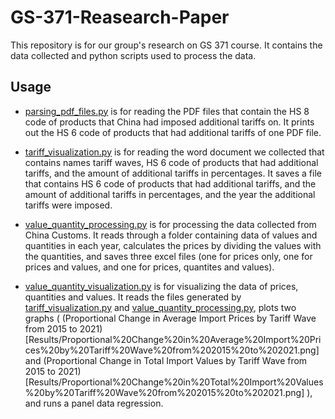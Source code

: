 # GS-371-Reasearch-Paper
This repository is for our group's research on GS 371 course. It contains the data collected and python scripts used to process the data.

## Usage

- [parsing_pdf_files.py](parsing_pdf_files.py) is for reading the PDF files that contain the HS 8 code of products that China had imposed additional tariffs on.
It prints out the HS 6 code of products that had additional tariffs of one PDF file.

- [tariff_visualization.py](tariff_visualization.py) is for reading the word document we collected that contains names tariff waves, HS 6 code of products that had additional tariffs, and the amount of additional tariffs in percentages.
It saves a file that contains HS 6 code of products that had additional tariffs, and the amount of additional tariffs in percentages, and the year the additional tariffs were imposed.

- [value_quantity_processing.py](value_quantity_processing.py) is for processing the data collected from China Customs.
It reads through a folder containing data of values and quantities in each year, calculates the prices by dividing the values with the quantities, and saves three excel files (one for prices only, one for prices and values, and one for prices, quantites and values).

- [value_quantity_visualization.py](value_quantity_visualization.py) is for visualizing the data of prices, quantities and values.
It reads the files generated by [tariff_visualization.py](tariff_visualization.py) and [value_quantity_processing.py](value_quantity_processing.py), plots two graphs ( (Proportional Change in Average Import Prices by Tariff Wave from 2015 to 2021)[Results/Proportional%20Change%20in%20Average%20Import%20Prices%20by%20Tariff%20Wave%20from%202015%20to%202021.png] and (Proportional Change in Total Import Values by Tariff Wave from 2015 to 2021)[Results/Proportional%20Change%20in%20Total%20Import%20Values%20by%20Tariff%20Wave%20from%202015%20to%202021.png] ), and runs a panel data regression.
